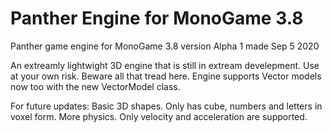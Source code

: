 # Panther Engine for MonoGame 3.8
Panther game engine for MonoGame 3.8 version Alpha 1 made Sep 5 2020

An extreamly lightwight 3D engine that is still in extream develepment. Use at your own risk. Beware all that tread here.
Engine supports Vector models now too with the new VectorModel class.

For future updates:
Basic 3D shapes. Only has cube, numbers and letters in voxel form.
More physics. Only velocity and acceleration are supported.
